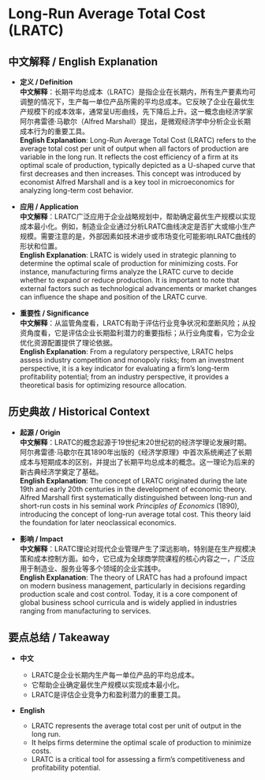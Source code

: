 # Long-Run Average Total Cost (LRATC)

## 中文解释 / English Explanation

* **定义 / Definition**  
  **中文解释**：长期平均总成本（LRATC）是指企业在长期内，所有生产要素均可调整的情况下，生产每一单位产品所需的平均总成本。它反映了企业在最优生产规模下的成本效率，通常呈U形曲线，先下降后上升。这一概念由经济学家阿尔弗雷德·马歇尔（Alfred Marshall）提出，是微观经济学中分析企业长期成本行为的重要工具。  
  **English Explanation**: Long-Run Average Total Cost (LRATC) refers to the average total cost per unit of output when all factors of production are variable in the long run. It reflects the cost efficiency of a firm at its optimal scale of production, typically depicted as a U-shaped curve that first decreases and then increases. This concept was introduced by economist Alfred Marshall and is a key tool in microeconomics for analyzing long-term cost behavior.

* **应用 / Application**  
  **中文解释**：LRATC广泛应用于企业战略规划中，帮助确定最优生产规模以实现成本最小化。例如，制造业企业通过分析LRATC曲线决定是否扩大或缩小生产规模。需要注意的是，外部因素如技术进步或市场变化可能影响LRATC曲线的形状和位置。  
  **English Explanation**: LRATC is widely used in strategic planning to determine the optimal scale of production for minimizing costs. For instance, manufacturing firms analyze the LRATC curve to decide whether to expand or reduce production. It is important to note that external factors such as technological advancements or market changes can influence the shape and position of the LRATC curve.

* **重要性 / Significance**  
  **中文解释**：从监管角度看，LRATC有助于评估行业竞争状况和垄断风险；从投资角度看，它是评估企业长期盈利潜力的重要指标；从行业角度看，它为企业优化资源配置提供了理论依据。  
  **English Explanation**: From a regulatory perspective, LRATC helps assess industry competition and monopoly risks; from an investment perspective, it is a key indicator for evaluating a firm’s long-term profitability potential; from an industry perspective, it provides a theoretical basis for optimizing resource allocation.

## 历史典故 / Historical Context

* **起源 / Origin**  
  **中文解释**：LRATC的概念起源于19世纪末20世纪初的经济学理论发展时期。阿尔弗雷德·马歇尔在其1890年出版的《经济学原理》中首次系统阐述了长期成本与短期成本的区别，并提出了长期平均总成本的概念。这一理论为后来的新古典经济学奠定了基础。  
  **English Explanation**: The concept of LRATC originated during the late 19th and early 20th centuries in the development of economic theory. Alfred Marshall first systematically distinguished between long-run and short-run costs in his seminal work *Principles of Economics* (1890), introducing the concept of long-run average total cost. This theory laid the foundation for later neoclassical economics.

* **影响 / Impact**  
  **中文解释**：LRATC理论对现代企业管理产生了深远影响，特别是在生产规模决策和成本控制方面。如今，它已成为全球商学院课程的核心内容之一，广泛应用于制造业、服务业等多个领域的企业实践中。  
  **English Explanation**: The theory of LRATC has had a profound impact on modern business management, particularly in decisions regarding production scale and cost control. Today, it is a core component of global business school curricula and is widely applied in industries ranging from manufacturing to services.

## 要点总结 / Takeaway

* **中文**  
  - LRATC是企业长期内生产每一单位产品的平均总成本。  
  - 它帮助企业确定最优生产规模以实现成本最小化。  
  - LRATC是评估企业竞争力和盈利潜力的重要工具。

* **English**  
  - LRATC represents the average total cost per unit of output in the long run.  
  - It helps firms determine the optimal scale of production to minimize costs.  
  - LRATC is a critical tool for assessing a firm’s competitiveness and profitability potential.